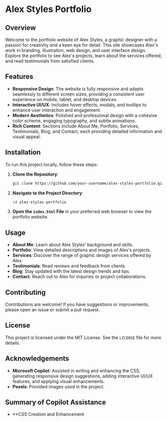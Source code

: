 # Alex Styles Portfolio

## Overview

Welcome to the portfolio website of Alex Styles, a graphic designer with a passion for creativity and a keen eye for detail. This site showcases Alex's work in branding, illustration, web design, and user interface design. Explore the portfolio to see Alex's projects, learn about the services offered, and read testimonials from satisfied clients.

## Features

- **Responsive Design**: The website is fully responsive and adapts seamlessly to different screen sizes, providing a consistent user experience on mobile, tablet, and desktop devices.
- **Interactive UI/UX**: Includes hover effects, modals, and tooltips to enhance user interaction and engagement.
- **Modern Aesthetics**: Polished and professional design with a cohesive color scheme, engaging typography, and subtle animations.
- **Rich Content**: Sections include About Me, Portfolio, Services, Testimonials, Blog, and Contact, each providing detailed information and visual appeal.

## Installation

To run this project locally, follow these steps:

1. **Clone the Repository**:
   ```bash
   git clone https://github.com/your-username/alex-styles-portfolio.git
   ```
2. **Navigate to the Project Directory**:
   ```bash
   cd alex-styles-portfolio
   ```
3. **Open the `index.html` File** in your preferred web browser to view the portfolio website.

## Usage

- **About Me**: Learn about Alex Styles' background and skills.
- **Portfolio**: View detailed descriptions and images of Alex's projects.
- **Services**: Discover the range of graphic design services offered by Alex.
- **Testimonials**: Read reviews and feedback from clients.
- **Blog**: Stay updated with the latest design trends and tips.
- **Contact**: Reach out to Alex for inquiries or project collaborations.

## Contributing

Contributions are welcome! If you have suggestions or improvements, please open an issue or submit a pull request.

## License

This project is licensed under the MIT License. See the `LICENSE` file for more details.

## Acknowledgements

- **Microsoft Copilot**: Assisted in writing and enhancing the CSS, generating responsive design suggestions, adding interactive UI/UX features, and applying visual enhancements.
- **Pexels**: Provided images used in the project.

## Summary of Copilot Assistance

- \*\*CSS Creation and Enhancement
